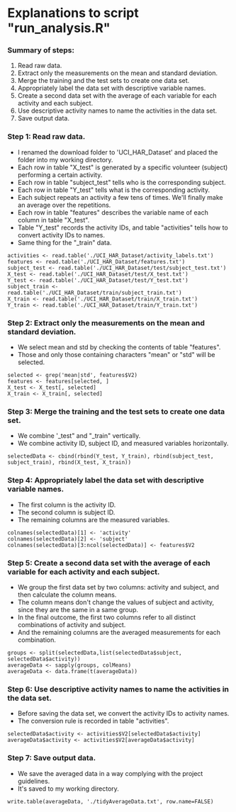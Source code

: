 # Explanations to script "run_analysis.R"

### Summary of steps:
1. Read raw data.
2. Extract only the measurements on the mean and standard deviation.
3. Merge the training and the test sets to create one data set.
4. Appropriately label the data set with descriptive variable names.
5. Create a second data set with the average of each variable for each activity and each subject.
6. Use descriptive activity names to name the activities in the data set.
7. Save output data.

### Step 1: Read raw data.
* I renamed the download folder to 'UCI_HAR_Dataset' and placed the folder into my working directory.
* Each row in table "X_test" is generated by a specific volunteer (subject) performing a certain activity.  
* Each row in table "subject_test" tells who is the corresponding subject.
* Each row in table "Y_test" tells what is the corresponding activity.
* Each subject repeats an activity a few tens of times. We'll finally make an average over the repetitions.
* Each row in table "features" describes the variable name of each column in table "X_test".
* Table "Y_test" records the activity IDs, and table "activities" tells how to convert activity IDs to names.
* Same thing for the "_train" data.
```{r}
activities <- read.table('./UCI_HAR_Dataset/activity_labels.txt')
features <- read.table('./UCI_HAR_Dataset/features.txt')
subject_test <- read.table('./UCI_HAR_Dataset/test/subject_test.txt')
X_test <- read.table('./UCI_HAR_Dataset/test/X_test.txt')
Y_test <- read.table('./UCI_HAR_Dataset/test/Y_test.txt')
subject_train <- read.table('./UCI_HAR_Dataset/train/subject_train.txt')
X_train <- read.table('./UCI_HAR_Dataset/train/X_train.txt')
Y_train <- read.table('./UCI_HAR_Dataset/train/Y_train.txt')
```

### Step 2: Extract only the measurements on the mean and standard deviation.
* We select mean and std by checking the contents of table "features".
* Those and only those containing characters "mean" or "std" will be selected.
```{r}
selected <- grep('mean|std', features$V2)
features <- features[selected, ]
X_test <- X_test[, selected]
X_train <- X_train[, selected]
```

### Step 3: Merge the training and the test sets to create one data set.
* We combine '_test" and "_train" vertically.
* We combine activity ID, subject ID, and measured variables horizontally.
```{r}
selectedData <- cbind(rbind(Y_test, Y_train), rbind(subject_test, subject_train), rbind(X_test, X_train))
```

### Step 4: Appropriately label the data set with descriptive variable names.
* The first column is the activity ID. 
* The second column is subject ID.
* The remaining columns are the measured variables.
```{r}
colnames(selectedData)[1] <- 'activity'
colnames(selectedData)[2] <- 'subject'
colnames(selectedData)[3:ncol(selectedData)] <- features$V2
```

### Step 5: Create a second data set with the average of each variable for each activity and each subject.
* We group the first data set by two columns: activity and subject, and then calculate the column means.
* The column means don't change the values of subject and activity, since they are the same in a same group.
* In the final outcome, the first two columns refer to all distinct combinations of activity and subject. 
* And the remaining columns are the averaged measurements for each combination.
```{r}
groups <- split(selectedData,list(selectedData$subject, selectedData$activity))
averageData <- sapply(groups, colMeans)
averageData <- data.frame(t(averageData))
```

### Step 6: Use descriptive activity names to name the activities in the data set.
* Before saving the data set, we convert the activity IDs to activity names.
* The conversion rule is recorded in table "activities".
```{r}
selectedData$activity <- activities$V2[selectedData$activity]
averageData$activity <- activities$V2[averageData$activity]
```

### Step 7: Save output data.
* We save the averaged data in a way complying with the project guidelines.
* It's saved to my working directory.
```{r}
write.table(averageData, './tidyAverageData.txt', row.name=FALSE)
```